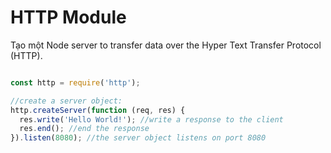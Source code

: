 # HTTP Module

Tạo một Node server to transfer data over the Hyper Text Transfer Protocol (HTTP).

```js

const http = require('http');

//create a server object:
http.createServer(function (req, res) {
  res.write('Hello World!'); //write a response to the client
  res.end(); //end the response
}).listen(8080); //the server object listens on port 8080


```
